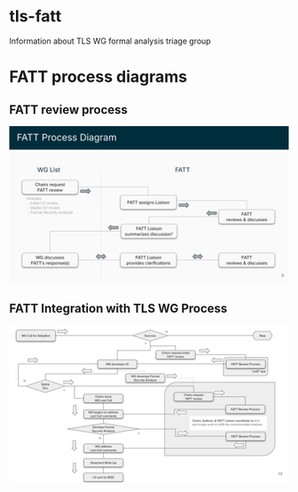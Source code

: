 # tls-fatt
Information about TLS WG formal analysis triage group

# FATT process diagrams

## FATT review process

![FATT Review Process Image](fatt-review-process.svg "FATT Review Process")

## FATT Integration with TLS WG Process

![FATT Integration with TLS WG Process Image](fatt-tlswg-integration.svg "FATT Integration with TLS WG Process")